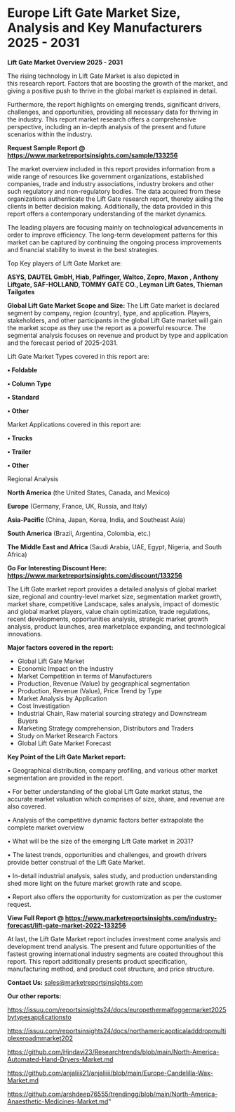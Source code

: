 # Europe Lift Gate Market Size, Analysis and Key Manufacturers 2025 - 2031

<Strong> Lift Gate Market Overview 2025 - 2031</strong>

The rising technology in Lift Gate Market is also depicted in this research report. Factors that are boosting the growth of the market, and giving a positive push to thrive in the global market is explained in detail.

Furthermore, the report highlights on emerging trends, significant drivers, challenges, and opportunities, providing all necessary data for thriving in the industry. This report market research offers a comprehensive perspective, including an in-depth analysis of the present and future scenarios within the industry.

<strong>Request Sample Report @ <a href=https://www.marketreportsinsights.com/sample/133256>https://www.marketreportsinsights.com/sample/133256</a></strong>

The market overview included in this report provides information from a wide range of resources like government organizations, established companies, trade and industry associations, industry brokers and other such regulatory and non-regulatory bodies. The data acquired from these organizations authenticate the Lift Gate research report, thereby aiding the clients in better decision making. Additionally, the data provided in this report offers a contemporary understanding of the market dynamics.

The leading players are focusing mainly on technological advancements in order to improve efficiency. The long-term development patterns for this market can be captured by continuing the ongoing process improvements and financial stability to invest in the best strategies.

Top Key players of Lift Gate Market are:

<strong>ASYS, DAUTEL GmbH, Hiab, Palfinger, Waltco, Zepro, Maxon , Anthony Liftgate, SAF-HOLLAND, TOMMY GATE CO., Leyman Lift Gates, Thieman Tailgates</strong>

<strong><b>Global Lift Gate Market Scope and Size:</b></strong>
The Lift Gate market is declared segment by company, region (country), type, and application. Players, stakeholders, and other participants in the global Lift Gate market will gain the market scope as they use the report as a powerful resource. The segmental analysis focuses on revenue and product by type and application and the forecast period of 2025-2031.

Lift Gate Market Types covered in this report are:

<strong>• Foldable

• Column Type

• Standard

• Other</strong>

Market Applications covered in this report are:

<strong>• Trucks

• Trailer 

• Other</strong> 

Regional Analysis

<strong>North America</strong> (the United States, Canada, and Mexico)

<strong>Europe</strong> (Germany, France, UK, Russia, and Italy)

<strong>Asia-Pacific</strong> (China, Japan, Korea, India, and Southeast Asia)

<strong>South America</strong> (Brazil, Argentina, Colombia, etc.)

<strong>The Middle East and Africa</strong> (Saudi Arabia, UAE, Egypt, Nigeria, and South Africa)

<strong>Go For Interesting Discount Here: <a href=https://www.marketreportsinsights.com/discount/133256>https://www.marketreportsinsights.com/discount/133256</a></strong>

The Lift Gate market report provides a detailed analysis of global market size, regional and country-level market size, segmentation market growth, market share, competitive Landscape, sales analysis, impact of domestic and global market players, value chain optimization, trade regulations, recent developments, opportunities analysis, strategic market growth analysis, product launches, area marketplace expanding, and technological innovations.

<strong><b>Major factors covered in the report:</b></strong>
<ul>
  <li>Global Lift Gate Market </li>
  <li>Economic Impact on the Industry</li>
  <li>Market Competition in terms of Manufacturers</li>
  <li>Production, Revenue (Value) by geographical segmentation</li>
  <li>Production, Revenue (Value), Price Trend by Type</li>
  <li>Market Analysis by Application</li>
  <li>Cost Investigation</li>
  <li>Industrial Chain, Raw material sourcing strategy and Downstream Buyers</li>
  <li>Marketing Strategy comprehension, Distributors and Traders</li>
  <li>Study on Market Research Factors</li>
  <li>Global Lift Gate Market Forecast</li>
</ul>

<strong><b>Key Point of the Lift Gate Market report:</b></strong>

• Geographical distribution, company profiling, and various other market segmentation are provided in the report.

• For better understanding of the global Lift Gate market status, the accurate market valuation which comprises of size, share, and revenue are also covered.

• Analysis of the competitive dynamic factors better extrapolate the complete market overview

• What will be the size of the emerging Lift Gate market in 2031?

• The latest trends, opportunities and challenges, and growth drivers provide better construal of the Lift Gate Market.

• In-detail industrial analysis, sales study, and production understanding shed more light on the future market growth rate and scope.

• Report also offers the opportunity for customization as per the customer request.

<strong><b>View Full Report @ <a href=https://www.marketreportsinsights.com/industry-forecast/lift-gate-market-2022-133256>https://www.marketreportsinsights.com/industry-forecast/lift-gate-market-2022-133256</a></b></strong>


At last, the Lift Gate Market report includes investment come analysis and development trend analysis. The present and future opportunities of the fastest growing international industry segments are coated throughout this report. This report additionally presents product specification, manufacturing method, and product cost structure, and price structure.

<strong>Contact Us:</strong>
sales@marketreportsinsights.com

<strong>Our other reports:</strong>

<a href=https://issuu.com/reportsinsights24/docs/europethermalfoggermarket2025bytypesapplicationsto>https://issuu.com/reportsinsights24/docs/europethermalfoggermarket2025bytypesapplicationsto</a>

<a href=https://issuu.com/reportsinsights24/docs/northamericaopticaladddropmultiplexeroadmmarket202>https://issuu.com/reportsinsights24/docs/northamericaopticaladddropmultiplexeroadmmarket202</a>

<a href=https://github.com/Hindavi23/Researchtrends/blob/main/North-America-Automated-Hand-Dryers-Market.md>https://github.com/Hindavi23/Researchtrends/blob/main/North-America-Automated-Hand-Dryers-Market.md</a>

<a href=https://github.com/anjaliiii21/anjaliiii/blob/main/Europe-Candelilla-Wax-Market.md>https://github.com/anjaliiii21/anjaliiii/blob/main/Europe-Candelilla-Wax-Market.md</a>

<a href=https://github.com/arshdeep76555/trendingg/blob/main/North-America-Anaesthetic-Medicines-Market.md>https://github.com/arshdeep76555/trendingg/blob/main/North-America-Anaesthetic-Medicines-Market.md</a>"
